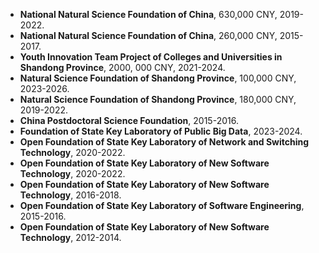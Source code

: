 - **National Natural Science Foundation of China**, 630,000 CNY, 2019-2022.
- **National Natural Science Foundation of China**, 260,000 CNY, 2015-2017.
- **Youth Innovation Team Project of Colleges and Universities in Shandong Province**, 2000, 000 CNY, 2021-2024.
- **Natural Science Foundation of Shandong Province**, 100,000 CNY, 2023-2026.
- **Natural Science Foundation of Shandong Province**, 180,000 CNY, 2019-2022.
- **China Postdoctoral Science Foundation**, 2015-2016.
- **Foundation of State Key Laboratory of Public Big Data**, 2023-2024.
- **Open Foundation of State Key Laboratory of Network and Switching Technology**, 2020-2022.
- **Open Foundation of State Key Laboratory of New Software Technology**, 2020-2022. 
- **Open Foundation of State Key Laboratory of New Software Technology**, 2016-2018.
- **Open Foundation of State Key Laboratory of Software Engineering**, 2015-2016.
- **Open Foundation of State Key Laboratory of New Software Technology**, 2012-2014.